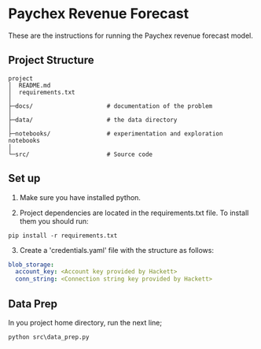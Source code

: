 # Paychex Revenue Forecast

These are the instructions for running the Paychex revenue forecast model.

## Project Structure

```text
project
│  README.md
│  requirements.txt
│
├─docs/                     # documentation of the problem
│
├─data/                     # the data directory
│  
├─notebooks/                # experimentation and exploration notebooks
│
└─src/                      # Source code

```

## Set up

1. Make sure you have installed python.

2. Project dependencies are located in the requirements.txt file.
To install them you should run:


```commandline
pip install -r requirements.txt
```

3. Create a 'credentials.yaml' file with the structure as follows:
```yaml
blob_storage:
  account_key: <Account key provided by Hackett>
  conn_string: <Connection string key provided by Hackett>
```

## Data Prep

In you project home directory, run the next line;

```commandline
python src\data_prep.py
```

